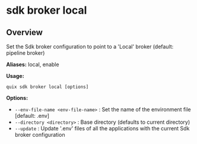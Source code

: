 # sdk broker local

## Overview

Set the Sdk broker configuration to point to a 'Local' broker (default: pipeline broker)

**Aliases:** local, enable

**Usage:**

```
quix sdk broker local [options]
```

**Options:**

- `--env-file-name <env-file-name>` : Set the name of the environment file [default: .env]
- `--directory <directory>` : Base directory (defaults to current directory)
- `--update` : Update '.env' files of all the applications with the current Sdk broker configuration

